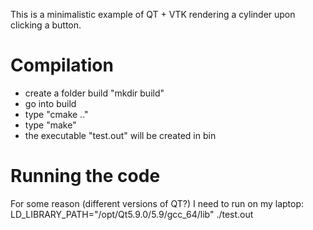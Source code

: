 This is a minimalistic example of QT + VTK rendering a cylinder upon clicking a button.

# Compilation
- create a folder build "mkdir build"
- go into build
- type "cmake .."
- type "make"
- the executable "test.out" will be created in bin

# Running the code

For some reason (different versions of QT?) I need to run on my laptop:
LD_LIBRARY_PATH="/opt/Qt5.9.0/5.9/gcc_64/lib" ./test.out
